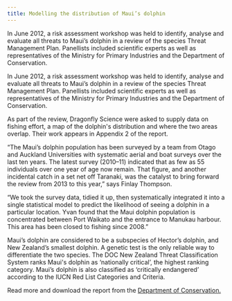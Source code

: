 ```yaml
---
title: Modelling the distribution of Maui’s dolphin
---
```


In June 2012, a risk assessment workshop was held to identify, analyse
and evaluate all threats to Maui’s dolphin in a review of the species
Threat Management Plan. Panellists included scientific experts as well
as representatives of the Ministry for Primary Industries and the
Department of Conservation.

<!--more-->


In June 2012, a risk assessment workshop was held to identify, analyse
and evaluate all threats to Maui’s dolphin in a review of the species
Threat Management Plan. Panellists included scientific experts as well
as representatives of the Ministry for Primary Industries and the
Department of Conservation.

As part of the review, Dragonfly Science were asked to supply data on
fishing effort, a map of the dolphin's distribution and where the two
areas overlap. Their work appears in Appendix 2 of the report.

“The Maui’s dolphin population has been surveyed by a team from Otago
and Auckland Universities with systematic aerial and boat surveys over
the last ten years. The latest survey (2010&ndash;11) indicated that
as few as 55 individuals over one year of age now remain. That figure,
and another incidental catch in a set net off Taranaki, was the
catalyst to bring forward the review from 2013 to this year,” says
Finlay Thompson.

“We took the survey data, tidied it up, then systematically integrated
it into a single statistical model to predict the likelihood of seeing
a dolphin in a particular location. Yvan found that the Maui dolphin
population is concentrated between Port Waikato and the entrance to
Manukau harbour. This area has been closed to fishing since 2008.”

Maui’s dolphin are considered to be a subspecies of Hector’s dolphin,
and New Zealand’s smallest dolphin. A genetic test is the only
reliable way to differentiate the two species. The DOC New Zealand
Threat Classification System ranks Maui's dolphin as ‘nationally
critical’, the highest ranking category. Maui’s dolphin is also
classified as ‘critically endangered’ according to the IUCN Red List
Categories and Criteria.


Read more and download the report from the [Department of
Conservation.](http://www.doc.govt.nz/mauisconsultation)
